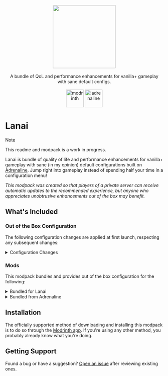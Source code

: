 <div align="center">
  <img src="https://github.com/TraderHowell/lanai/assets/1821378/b49a2524-9932-4468-8848-5b9b1845f835" height="200px" width="200px">
  <br />
  <br />
  A bundle of QoL and performance enhancements for vanilla+ gameplay with sane default configs.
  <br />
  <br />
  <a href="https://modrinth.com/modpack/lanai"><img alt="modrinth" height="56" src="https://cdn.jsdelivr.net/npm/@intergrav/devins-badges@3/assets/cozy/available/modrinth_vector.svg"></a>
  <a href="https://modrinth.com/modpack/adrenaline"><img alt="adrenaline" height="56" src="https://cdn.jsdelivr.net/npm/@intergrav/devins-badges@3/assets/cozy/built-with/adrenaline_vector.svg"></a>
</div>

# Lanai

> [!NOTE]
> This readme and modpack is a work in progress.

Lanai is bundle of quality of life and performance enhancements for vanilla+ gameplay with sane (in my opinion) default configurations built on [Adrenaline](https://modrinth.com/modpack/adrenaline). Jump right into gameplay instead of spending half your time in a configuration menu!

_This modpack was created so that players of a private server can receive automatic updates to the recommended experience, but anyone who appreciates unobtrusive enhancements out of the box may benefit._

## What's Included
### Out of the Box Configuration
The following configuration changes are applied at first launch, respecting any subsequent changes:

<details>
<summary>Configuration Changes</summary>

- To be added.

</details>

### Mods
This modpack bundles and provides out of the box configuration for the following:

<details>
<summary>Bundled for Lanai</summary>

- [Jade 🔍](https://modrinth.com/mod/jade)
- [EMI](https://modrinth.com/mod/emi)
- [Inventory Profiles Next](https://modrinth.com/mod/inventory-profiles-next)
- [Mod Menu](https://modrinth.com/mod/modmenu)
- [Iris Shaders](https://modrinth.com/mod/iris)
  - [Complementary Shaders - Reimagined](https://modrinth.com/shader/complementary-reimagined)

</details>


<details>
<summary>Bundled from Adrenaline</summary>

- [Cloth Config API](https://modrinth.com/mod/cloth-config)
- [Dynamic FPS](https://modrinth.com/mod/dynamic-fps)
- [Enhanced Block Entities](https://modrinth.com/mod/ebe)
- [Entity Culling](https://modrinth.com/mod/entityculling)
- [Fabric API](https://modrinth.com/mod/fabric-api)
- [FerriteCore](https://modrinth.com/mod/ferrite-core)
- [ImmediatelyFast](https://modrinth.com/mod/immediatelyfast)
- [Indium](https://modrinth.com/mod/indium)
- [Lithium](https://modrinth.com/mod/lithium)
- [ModernFix](https://modrinth.com/mod/modernfix)
- [More Culling](https://modrinth.com/mod/moreculling)
- [Sodium](https://modrinth.com/mod/sodium)
- [ThreadTweak](https://modrinth.com/mod/threadtweak)
- [Your Options Shall Be Respected (YOSBR)](https://modrinth.com/mod/yosbr)

</details>

## Installation
The officially supported method of downloading and installing this modpack is to do so through the [Modrinth app](https://modrinth.com/app). If you're using any other method, you probably already know what you're doing.


## Getting Support
Found a bug or have a suggestion? [Open an issue](https://github.com/TraderHowell/lanai/issues) after reviewing existing ones.
